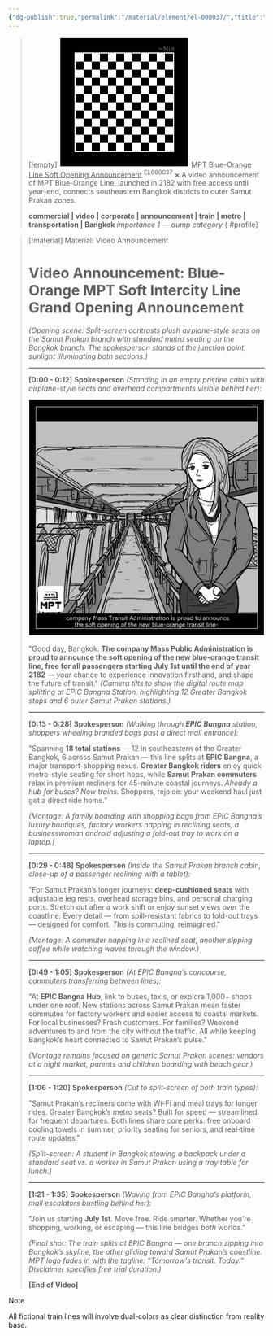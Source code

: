 ```yaml
---
{"dg-publish":true,"permalink":"/material/element/el-000037/","title":"MPT Blue-Orange Line Soft Opening Announcement","tags":["-element","-ai"]}
---
```


>[!empty]
> ![RESOURCE/ASSET/OTHER/PlaceholderIcon.png|icon](/img/user/RESOURCE/ASSET/OTHER/PlaceholderIcon.png) <u class="title">MPT Blue-Orange Line Soft Opening Announcement</u> <sup class="title">EL000037</sup> <b class="title">×</b>
> A video announcement of MPT Blue-Orange Line, launched in 2182 with free access until year-end, connects southeastern Bangkok districts to outer Samut Prakan zones.
> 
> <b>commercial | video | corporate | announcement | train | metro | transportation | Bangkok</b>
> <i class="small">importance 1 — dump category</i>
{ #profile}


> [!material] Material: Video Announcement
> # Video Announcement: Blue-Orange MPT Soft Intercity Line Grand Opening Announcement
> *(Opening scene: Split-screen contrasts plush airplane-style seats on the Samut Prakan branch with standard metro seating on the Bangkok branch. The spokesperson stands at the junction point, sunlight illuminating both sections.)*
> 
> ---
> 
> **[0:00 - 0:12]**
> **Spokesperson** *(_Standing in an empty pristine cabin with airplane-style seats and overhead compartments visible behind her_):*
> 
> ![PICTURE_MPT-grand-opening-announcement_THUMBNAIL_dt2408.png|thumbnail](/img/user/RESOURCE/ASSET/ARTWORK/PICTURE_MPT-grand-opening-announcement_THUMBNAIL_dt2408.png)
> 
> "Good day, Bangkok. **The company Mass Public Administration is proud to announce the soft opening of the new blue-orange transit line, free for all passengers starting July 1st until the end of year 2182** — *your* chance to experience innovation firsthand, and shape the future of transit."
> *(Camera tilts to show the digital route map splitting at EPIC Bangna Station, highlighting 12 Greater Bangkok stops and 6 outer Samut Prakan stations.)*
> 
> ---
> 
> **[0:13 - 0:28]**
> **Spokesperson** *(Walking through **EPIC Bangna** station, shoppers wheeling branded bags past a direct mall entrance):*
> 
> "Spanning **18 total stations** — 12 in southeastern of the Greater Bangkok, 6 across Samut Prakan — this line splits at **EPIC Bangna**, a major transport-shopping nexus. **Greater Bangkok riders** enjoy quick metro-style seating for short hops, while **Samut Prakan commuters** relax in premium recliners for 45-minute coastal journeys. *Already a hub for buses? Now trains.* Shoppers, rejoice: your weekend haul just got a direct ride home."
> 
> *(Montage: A family boarding with shopping bags from EPIC Bangna’s luxury boutiques, factory workers napping in reclining seats, a businesswoman android adjusting a fold-out tray to work on a laptop.)*
> 
> ---
> 
> **[0:29 - 0:48]**
> **Spokesperson** *(Inside the Samut Prakan branch cabin, close-up of a passenger reclining with a tablet):*
> 
> "For Samut Prakan’s longer journeys: **deep-cushioned seats** with adjustable leg rests, overhead storage bins, and personal charging ports. Stretch out after a work shift or enjoy sunset views over the coastline. Every detail — from spill-resistant fabrics to fold-out trays — designed for comfort. *This* is commuting, reimagined."
> 
> *(Montage: A commuter napping in a reclined seat, another sipping coffee while watching waves through the window.)*
> 
> ---
> 
> **[0:49 - 1:05]**
> **Spokesperson** *(At EPIC Bangna’s concourse, commuters transferring between lines):*
> 
> "At **EPIC Bangna Hub**, link to buses, taxis, or explore 1,000+ shops under one roof. New stations across Samut Prakan mean faster commutes for factory workers and easier access to coastal markets. For local businesses? Fresh customers. For families? Weekend adventures to and from the city without the traffic. All while keeping Bangkok’s heart connected to Samut Prakan’s pulse."
> 
> _(Montage remains focused on generic Samut Prakan scenes: vendors at a night market, parents and children boarding with beach gear.)_
> 
> ---
> 
> **[1:06 - 1:20]**
> **Spokesperson** *(Cut to split-screen of both train types):*
> 
> "Samut Prakan’s recliners come with Wi-Fi and meal trays for longer rides. Greater Bangkok’s metro seats? Built for speed — streamlined for frequent departures. Both lines share core perks: free onboard cooling towels in summer, priority seating for seniors, and real-time route updates."
> 
> *(Split-screen: A student in Bangkok stowing a backpack under a standard seat vs. a worker in Samut Prakan using a tray table for lunch.)*
> 
> ---
> 
> **[1:21 - 1:35]**
> **Spokesperson** *(Waving from EPIC Bangna’s platform, mall escalators bustling behind her):*
> 
> "Join us starting **July 1st**. Move free. Ride smarter. Whether you’re shopping, working, or escaping — this line bridges *both* worlds."
> 
> *(Final shot: The train splits at EPIC Bangna — one branch zipping into Bangkok’s skyline, the other gliding toward Samut Prakan’s coastline. MPT logo fades in with the tagline: “Tomorrow's transit. Today.” Disclaimer specifies free trial duration.)*
> 
> **[End of Video]**

>[!note]
> All fictional train lines will involve dual-colors as clear distinction from reality base.